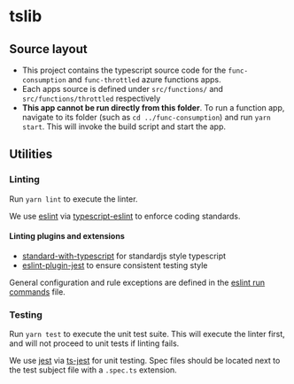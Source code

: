 # tslib

## Source layout
- This project contains the typescript source code for the `func-consumption` and `func-throttled` azure functions apps.
- Each apps source is defined under `src/functions/` and `src/functions/throttled` respectively
- **This app cannot be run directly from this folder**.  To run a function app, navigate to its folder (such as `cd ../func-consumption`) and run `yarn start`.  This will invoke the build script and start the app.

## Utilities
### Linting
Run `yarn lint` to execute the linter.

We use [eslint](https://eslint.org/) via [typescript-eslint](https://github.com/typescript-eslint/typescript-eslint#readme) to enforce coding standards.

#### Linting plugins and extensions
- [standard-with-typescript](https://github.com/standard/eslint-config-standard-with-typescript#readme) for standardjs style typescript
- [eslint-plugin-jest](https://github.com/jest-community/eslint-plugin-jest#readme) to ensure consistent testing style

General configuration and rule exceptions are defined in the [eslint run commands](./.eslintrc.js) file.

### Testing
Run `yarn test` to execute the unit test suite.  This will execute the linter first, and will not proceed to unit tests if linting fails.

We use [jest](https://jestjs.io/) via [ts-jest](https://github.com/kulshekhar/ts-jest) for unit testing. Spec files should be located next to the test subject file with a `.spec.ts` extension.






